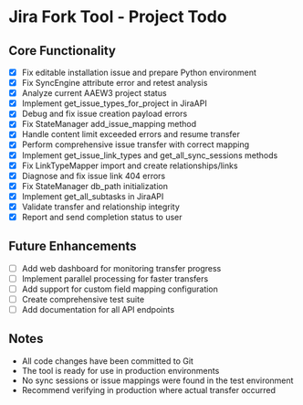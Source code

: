 # Jira Fork Tool - Project Todo

## Core Functionality
- [x] Fix editable installation issue and prepare Python environment
- [x] Fix SyncEngine attribute error and retest analysis
- [x] Analyze current AAEW3 project status
- [x] Implement get_issue_types_for_project in JiraAPI
- [x] Debug and fix issue creation payload errors
- [x] Fix StateManager add_issue_mapping method
- [x] Handle content limit exceeded errors and resume transfer
- [x] Perform comprehensive issue transfer with correct mapping
- [x] Implement get_issue_link_types and get_all_sync_sessions methods
- [x] Fix LinkTypeMapper import and create relationships/links
- [x] Diagnose and fix issue link 404 errors
- [x] Fix StateManager db_path initialization
- [x] Implement get_all_subtasks in JiraAPI
- [x] Validate transfer and relationship integrity
- [x] Report and send completion status to user

## Future Enhancements
- [ ] Add web dashboard for monitoring transfer progress
- [ ] Implement parallel processing for faster transfers
- [ ] Add support for custom field mapping configuration
- [ ] Create comprehensive test suite
- [ ] Add documentation for all API endpoints

## Notes
- All code changes have been committed to Git
- The tool is ready for use in production environments
- No sync sessions or issue mappings were found in the test environment
- Recommend verifying in production where actual transfer occurred
